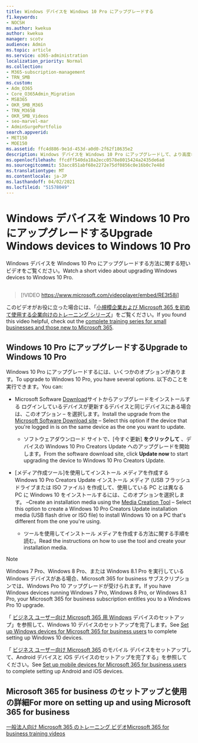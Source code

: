 ```yaml
---
title: Windows デバイスを Windows 10 Pro にアップグレードする
f1.keywords:
- NOCSH
ms.author: kwekua
author: kwekua
manager: scotv
audience: Admin
ms.topic: article
ms.service: o365-administration
localization_priority: Normal
ms.collection:
- M365-subscription-management
- TRN_SMB
ms.custom:
- Adm_O365
- Core_O365Admin_Migration
- MSB365
- OKR_SMB_M365
- TRN_M365B
- OKR_SMB_Videos
- seo-marvel-mar
- AdminSurgePortfolio
search.appverid:
- MET150
- MOE150
ms.assetid: ffc4d886-9e1d-453d-a0d0-2f62f18635e2
description: Windows デバイスを Windows 10 Pro にアップグレードして、より高度なセキュリティ機能とビジネス ネットワーク機能を利用する方法を確認します。
ms.openlocfilehash: ffcdff540da18a2ecc0578e8015424a2435de6a8
ms.sourcegitcommit: 53acc851abf68e2272e75df0856c0e16b0c7e48d
ms.translationtype: MT
ms.contentlocale: ja-JP
ms.lasthandoff: 04/02/2021
ms.locfileid: "51578049"
---
```

# <a name="upgrade-windows-devices-to-windows-10-pro"></a><span data-ttu-id="69233-103">Windows デバイスを Windows 10 Pro にアップグレードする</span><span class="sxs-lookup"><span data-stu-id="69233-103">Upgrade Windows devices to Windows 10 Pro</span></span>

<span data-ttu-id="69233-104">Windows デバイスを Windows 10 Pro にアップグレードする方法に関する短いビデオをご覧ください。</span><span class="sxs-lookup"><span data-stu-id="69233-104">Watch a short video about upgrading Windows devices to Windows 10 Pro.</span></span><br><br>

> [!VIDEO https://www.microsoft.com/videoplayer/embed/RE3t58j] 

<span data-ttu-id="69233-105">このビデオがお役に立った場合には、「[小規模企業および Microsoft 365 を初めて使用する企業向けのトレーニング シリーズ](https://support.microsoft.com/office/6ab4bbcd-79cf-4000-a0bd-d42ce4d12816)」をご覧ください。</span><span class="sxs-lookup"><span data-stu-id="69233-105">If you found this video helpful, check out the [complete training series for small businesses and those new to Microsoft 365](https://support.microsoft.com/office/6ab4bbcd-79cf-4000-a0bd-d42ce4d12816).</span></span>

## <a name="upgrade-to-windows-10-pro"></a><span data-ttu-id="69233-106">Windows 10 Pro にアップグレードする</span><span class="sxs-lookup"><span data-stu-id="69233-106">Upgrade to Windows 10 Pro</span></span>
  
<span data-ttu-id="69233-107">Windows 10 Pro にアップグレードするには、いくつかのオプションがあります。</span><span class="sxs-lookup"><span data-stu-id="69233-107">To upgrade to Windows 10 Pro, you have several options.</span></span> <span data-ttu-id="69233-108">以下のことを実行できます。</span><span class="sxs-lookup"><span data-stu-id="69233-108">You can:</span></span>
    
- <span data-ttu-id="69233-109">Microsoft Software [Download](https://go.microsoft.com/fwlink/?LinkID=836951 )サイトからアップグレードをインストールする ログインしているデバイスが更新するデバイスと同じデバイスにある場合は、このオプション &ndash; を選択します。</span><span class="sxs-lookup"><span data-stu-id="69233-109">Install the upgrade from the [Microsoft Software Download site](https://go.microsoft.com/fwlink/?LinkID=836951 ) &ndash; Select this option if the device that you're logged in is on the same device as the one you want to update.</span></span> 

    - <span data-ttu-id="69233-110">ソフトウェアダウンロード サイトで、[今すぐ更新] **をクリックして** 、デバイスの Windows 10 Pro Creators Update へのアップグレードを開始します。</span><span class="sxs-lookup"><span data-stu-id="69233-110">From the software download site, click **Update now** to start upgrading the device to Windows 10 Pro Creators Update.</span></span> 
    
- <span data-ttu-id="69233-111">[メディア作成ツール][](https://go.microsoft.com/fwlink/?LinkID=836960)を使用してインストール メディアを作成する Windows 10 Pro Creators Update インストール メディア (USB フラッシュ ドライブまたは ISO ファイル) を作成して、使用している PC とは異なる PC に Windows 10 をインストールするには、このオプションを選択します。 &ndash;</span><span class="sxs-lookup"><span data-stu-id="69233-111">Create an installation media using the [Media Creation Tool](https://go.microsoft.com/fwlink/?LinkID=836960) &ndash; Select this option to create a Windows 10 Pro Creators Update installation media (USB flash drive or ISO file) to install Windows 10 on a PC that's different from the one you're using.</span></span>

    - <span data-ttu-id="69233-112">ツールを使用してインストール メディアを作成する方法に関する手順を読む。</span><span class="sxs-lookup"><span data-stu-id="69233-112">Read the instructions on how to use the tool and create your installation media.</span></span> 

> [!NOTE]
> <span data-ttu-id="69233-113">Windows 7 Pro、Windows 8 Pro、または Windows 8.1 Pro を実行している Windows デバイスがある場合、Microsoft 365 for business サブスクリプションでは、Windows Pro 10 アップグレードが受けられます。</span><span class="sxs-lookup"><span data-stu-id="69233-113">If you have Windows devices running Windows 7 Pro, Windows 8 Pro, or Windows 8.1 Pro, your Microsoft 365 for business subscription entitles you to a Windows Pro 10 upgrade.</span></span>
    
<span data-ttu-id="69233-114">「 [ビジネス ユーザー向け Microsoft 365 用 Windows](set-up-windows-devices.md) デバイスのセットアップ」を参照して、Windows 10 デバイスのセットアップを完了します。</span><span class="sxs-lookup"><span data-stu-id="69233-114">See [Set up Windows devices for Microsoft 365 for business users](set-up-windows-devices.md) to complete setting up Windows 10 devices.</span></span> 
  
<span data-ttu-id="69233-115">「 [ビジネス ユーザー向け Microsoft 365](set-up-mobile-devices.md) のモバイル デバイスをセットアップして、Android デバイスと iOS デバイスのセットアップを完了する」を参照してください。</span><span class="sxs-lookup"><span data-stu-id="69233-115">See [Set up mobile devices for Microsoft 365 for business users](set-up-mobile-devices.md) to complete setting up Android and iOS devices.</span></span> 
  
## <a name="for-more-on-setting-up-and-using-microsoft-365-for-business"></a><span data-ttu-id="69233-116">Microsoft 365 for business のセットアップと使用の詳細</span><span class="sxs-lookup"><span data-stu-id="69233-116">For more on setting up and using Microsoft 365 for business</span></span>

[<span data-ttu-id="69233-117">一般法人向け Microsoft 365 のトレーニング ビデオ</span><span class="sxs-lookup"><span data-stu-id="69233-117">Microsoft 365 for business training videos</span></span>](https://support.microsoft.com/office/6ab4bbcd-79cf-4000-a0bd-d42ce4d12816)
